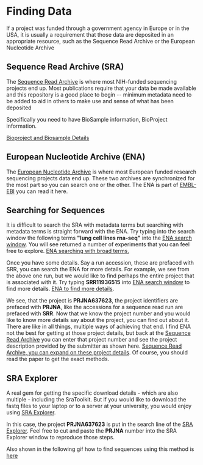 # Finding Data

If a project was funded through a government agency in Europe or in the USA, it is usually a requirement that those data are deposited in an appropriate resource, such as the Sequence Read Archive or the European Nucleotide Archive

## Sequence Read Archive (SRA)

The [Sequence Read Archive](https://www.ncbi.nlm.nih.gov/sra) is where most NIH-funded sequencing projects end up.   Most publications require that your data be made available and this repository is a good place to begin -- minimum metadata need to be added to aid in others to make use and sense of what has been deposited

Specifically you need to have BioSample information, BioProject information.

[Bioproject and Biosample Details](https://submit.ncbi.nlm.nih.gov/about/bioproject-biosample/#:~:text=A%20BioProject%20is%20a%20collection,materials%20relating%20to%20experimental%20assays)

## European Nucleotide Archive (ENA)
The [European Nucleotide Archive](https://www.ebi.ac.uk/ena/browser/home) is where most European funded research sequencing projects data end up.   These two archives are synchronized for the most part so you can search one or the other.  The ENA is part of [EMBL-EBI](https://www.ebi.ac.uk/about/our-impact) you can read it here.

## Searching for Sequences

It is difficult to search the SRA with metadata terms but searching with metadata terms is straight forward with the ENA. Try typing into the search window the following terms **"lung cell lines rna-seq"** into the [ENA search window](https://www.ebi.ac.uk/ena/browser/home).   You will see returned a number of experiments that you can feel free to explore.  [ENA searching with broad terms.](../../../assets/ENAGettingExperimentsForAnalysisUsingSearch.gif)

Once you have some details. Say a run accession, these are prefaced with SRR, you can search the ENA for more details.  For example, we see from the above one run, but we would like to find perhaps the entire project that is associated with it.  Try typing **SRR11936515** into [ENA search window](https://www.ebi.ac.uk/ena/browser/home) to find more details.  [ENA to find more details](../../../assets/ENAGettingAllRunsAssociatedWithAnSRR.gif).   

We see, that the project is **PRJNA637623**, the project identifiers are prefaced with **PRJNA**, like the accessions for a sequence read run are prefaced with **SRR**.  Now that we know the project number and you would like to know more details say about the project, you can find out about it.  There are like in all things, multiple ways of achieving that end.   I find ENA not the best for getting at those project details, but back at the [Sequence Read Archive](https://www.ncbi.nlm.nih.gov/sra) you can enter that project number and see the project description provided by the submitter as shown here. [Sequence Read Archive, you can expand on these project details](../../../assets/SRAGettingMoreDetailsOnTheProject.gif).  Of course, you should read the paper to get the exact methods. 

## SRA Explorer

A real gem for getting the specific download details - which are also multiple - including the SraToolkit.  But if you would like to download the fastq files to your laptop or to a server at your university, you would enjoy using [SRA Explorer](https://sra-explorer.info/).  

In this case, the project **PRJNA637623** is put in the search line of the [SRA Explorer](https://sra-explorer.info).  Feel free to cut and paste the **PRJNA** number into the SRA Explorer window to reproduce those steps.

Also shown in the following gif how to find sequences using this method is [here](../../../assets/SRARunExplorerGettingAllRunsForAProject.gif)




